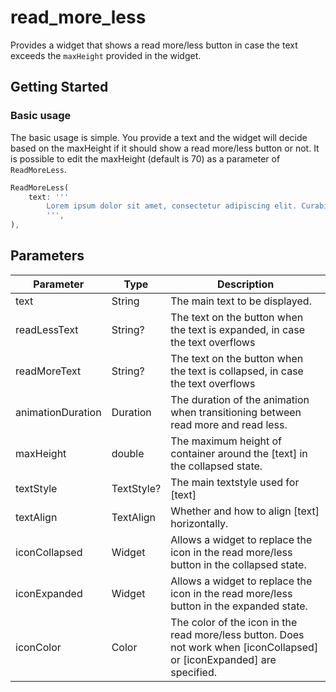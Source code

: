 # read_more_less

Provides a widget that shows a read more/less button in case the text exceeds the `maxHeight` provided in the widget.

## Getting Started

### Basic usage

The basic usage is simple. You provide a text and the widget will decide based on the maxHeight if it should show a read more/less button or not.
It is possible to edit the maxHeight (default is 70) as a parameter of `ReadMoreLess`.

```dart
ReadMoreLess(
    text: '''
        Lorem ipsum dolor sit amet, consectetur adipiscing elit. Curabitur et lobortis erat. Sed vulputate elit lacinia justo tincidunt varius. Nam convallis semper magna, a volutpat turpis feugiat sed. Morbi ac ligula suscipit, lobortis arcu at, ornare justo. Maecenas vestibulum, eros et imperdiet egestas, tellus enim porttitor risus, sit amet tincidunt est neque nec arcu. Pellentesque egestas dolor vitae nisl varius, ut hendrerit nisl auctor. Morbi eget ex sapien. Donec congue sagittis ante, ac fermentum felis molestie at. Integer pharetra nec est at blandit. Nullam vestibulum at est id sollicitudin. Etiam maximus ipsum orci, nec placerat ligula pharetra vel. Curabitur rutrum justo et mauris eleifend, in tristique dolor molestie. Nullam ut sem quis orci dictum vestibulum eu ac sem. Nam eu consectetur lacus. Nulla ut elit sed urna condimentum efficitur.
        ''',
),
```

## Parameters

| Parameter         | Type       | Description                                                                                                             |
| ----------------- | ---------- | ----------------------------------------------------------------------------------------------------------------------- |
| text              | String     | The main text to be displayed.                                                                                          |
| readLessText      | String?    | The text on the button when the text is expanded, in case the text overflows                                            |
| readMoreText      | String?    | The text on the button when the text is collapsed, in case the text overflows                                           |
| animationDuration | Duration   | The duration of the animation when transitioning between read more and read less.                                       |
| maxHeight         | double     | The maximum height of container around the [text] in the collapsed state.                                               |
| textStyle         | TextStyle? | The main textstyle used for [text]                                                                                      |
| textAlign         | TextAlign  | Whether and how to align [text] horizontally.                                                                           |
| iconCollapsed     | Widget     | Allows a widget to replace the icon in the read more/less button in the collapsed state.                                |
| iconExpanded      | Widget     | Allows a widget to replace the icon in the read more/less button in the expanded state.                                 |
| iconColor         | Color      | The color of the icon in the read more/less button. Does not work when [iconCollapsed] or [iconExpanded] are specified. |
